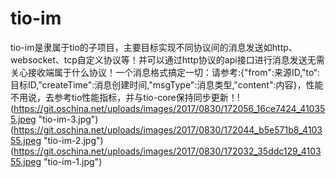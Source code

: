 # tio-im
tio-im是隶属于tio的子项目，主要目标实现不同协议间的消息发送如http、websocket、tcp自定义协议等！并可以通过http协议的api接口进行消息发送无需关心接收端属于什么协议！一个消息格式搞定一切：请参考:{"from":来源ID,"to“:目标ID,"createTime":消息创建时间,"msgType":消息类型,"content":内容}，性能不用说，去参考tio性能指标，并与tio-core保持同步更新！!(https://git.oschina.net/uploads/images/2017/0830/172056_16ce7424_410355.jpeg "tio-im-3.jpg")(https://git.oschina.net/uploads/images/2017/0830/172044_b5e571b8_410355.jpeg "tio-im-2.jpg")(https://git.oschina.net/uploads/images/2017/0830/172032_35ddc129_410355.jpeg "tio-im-1.jpg")